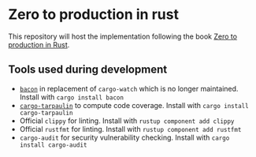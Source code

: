 # Zero to production in rust

This repository will host the implementation following the book [Zero to production in Rust](https://www.zero2prod.com/index.html).

## Tools used during development

- [`bacon`](https://dystroy.org/bacon/) in replacement of `cargo-watch` which is no longer maintained. Install with `cargo install bacon`
- [`cargo-tarpaulin`](https://github.com/xd009642/tarpaulin) to compute code coverage. Install with `cargo install cargo-tarpaulin`
- Official `clippy` for linting. Install with `rustup component add clippy`
- Official `rustfmt` for linting. Install with `rustup component add rustfmt`
- `cargo-audit` for security vulnerability checking. Install with `cargo install cargo-audit`
